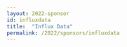 ```yaml
---
layout: 2022-sponsor
id: influxdata
title:  "Influx Data"
permalink: /2022/sponsors/influxdata
---
```

